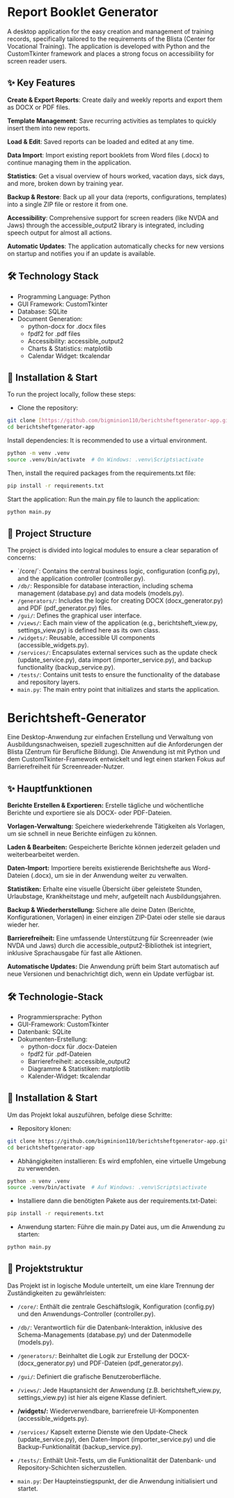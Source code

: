 # Report Booklet Generator
A desktop application for the easy creation and management of training records, specifically tailored to the requirements of the Blista (Center for Vocational Training). The application is developed with Python and the CustomTkinter framework and places a strong focus on accessibility for screen reader users.

## ✨ Key Features
**Create & Export Reports**: Create daily and weekly reports and export them as DOCX or PDF files.

**Template Management**: Save recurring activities as templates to quickly insert them into new reports.

**Load & Edit**: Saved reports can be loaded and edited at any time.

**Data Import**: Import existing report booklets from Word files (.docx) to continue managing them in the application.

**Statistics**: Get a visual overview of hours worked, vacation days, sick days, and more, broken down by training year.

**Backup & Restore**: Back up all your data (reports, configurations, templates) into a single ZIP file or restore it from one.

**Accessibility**: Comprehensive support for screen readers (like NVDA and Jaws) through the accessible_output2 library is integrated, including speech output for almost all actions.

**Automatic Updates**: The application automatically checks for new versions on startup and notifies you if an update is available.

## 🛠️ Technology Stack
- Programming Language: Python
- GUI Framework: CustomTkinter
- Database: SQLite
- Document Generation:
    - python-docx for .docx files
    - fpdf2 for .pdf files
    - Accessibility: accessible_output2
    - Charts & Statistics: matplotlib
    - Calendar Widget: tkcalendar

## 🚀 Installation & Start
To run the project locally, follow these steps:

* Clone the repository:
```bash
git clone [https://github.com/bigminion110/berichtsheftgenerator-app.git](https://github.com/bigminion110/berichtsheftgenerator-app.git)
cd berichtsheftgenerator-app
```
Install dependencies:
It is recommended to use a virtual environment.
```bash
python -m venv .venv
source .venv/bin/activate  # On Windows: .venv\Scripts\activate
```
Then, install the required packages from the requirements.txt file:
```bash
pip install -r requirements.txt
```

Start the application:
Run the main.py file to launch the application:
```bash
python main.py
```
## 📂 Project Structure
The project is divided into logical modules to ensure a clear separation of concerns:

* `/core/´: Contains the central business logic, configuration (config.py), and the application controller (controller.py).
* `/db/`: Responsible for database interaction, including schema management (database.py) and data models (models.py).
* `/generators/`: Includes the logic for creating DOCX (docx_generator.py) and PDF (pdf_generator.py) files.
* `/gui/`: Defines the graphical user interface.
* `/views/`: Each main view of the application (e.g., berichtsheft_view.py, settings_view.py) is defined here as its own class.
* `/widgets/`: Reusable, accessible UI components (accessible_widgets.py).
* `/services/`: Encapsulates external services such as the update check (update_service.py), data import (importer_service.py), and backup functionality (backup_service.py).
* `/tests/`: Contains unit tests to ensure the functionality of the database and repository layers.
* `main.py`: The main entry point that initializes and starts the application.


# Berichtsheft-Generator
Eine Desktop-Anwendung zur einfachen Erstellung und Verwaltung von Ausbildungsnachweisen, speziell zugeschnitten auf die Anforderungen der Blista (Zentrum für Berufliche Bildung). Die Anwendung ist mit Python und dem CustomTkinter-Framework entwickelt und legt einen starken Fokus auf Barrierefreiheit für Screenreader-Nutzer.

## ✨ Hauptfunktionen
**Berichte Erstellen & Exportieren:** Erstelle tägliche und wöchentliche Berichte und exportiere sie als DOCX- oder PDF-Dateien.

**Vorlagen-Verwaltung:** Speichere wiederkehrende Tätigkeiten als Vorlagen, um sie schnell in neue Berichte einfügen zu können.

**Laden & Bearbeiten:** Gespeicherte Berichte können jederzeit geladen und weiterbearbeitet werden.

**Daten-Import:** Importiere bereits existierende Berichtshefte aus Word-Dateien (.docx), um sie in der Anwendung weiter zu verwalten.

**Statistiken:** Erhalte eine visuelle Übersicht über geleistete Stunden, Urlaubstage, Krankheitstage und mehr, aufgeteilt nach Ausbildungsjahren.

**Backup & Wiederherstellung:** Sichere alle deine Daten (Berichte, Konfigurationen, Vorlagen) in einer einzigen ZIP-Datei oder stelle sie daraus wieder her.

**Barrierefreiheit:** Eine umfassende Unterstützung für Screenreader (wie NVDA und Jaws) durch die accessible_output2-Bibliothek ist integriert, inklusive Sprachausgabe für fast alle Aktionen.

**Automatische Updates:** Die Anwendung prüft beim Start automatisch auf neue Versionen und benachrichtigt dich, wenn ein Update verfügbar ist.

## 🛠️ Technologie-Stack
- Programmiersprache: Python
- GUI-Framework: CustomTkinter
- Datenbank: SQLite
- Dokumenten-Erstellung:
    - python-docx für .docx-Dateien
    - fpdf2 für .pdf-Dateien
    - Barrierefreiheit: accessible_output2
    - Diagramme & Statistiken: matplotlib
    - Kalender-Widget: tkcalendar

## 🚀 Installation & Start
Um das Projekt lokal auszuführen, befolge diese Schritte:

* Repository klonen:

```bash
git clone https://github.com/bigminion110/berichtsheftgenerator-app.git
cd berichtsheftgenerator-app
```

* Abhängigkeiten installieren:
Es wird empfohlen, eine virtuelle Umgebung zu verwenden.

```bash
python -m venv .venv
source .venv/bin/activate  # Auf Windows: .venv\Scripts\activate
```

* Installiere dann die benötigten Pakete aus der requirements.txt-Datei:
```bash
pip install -r requirements.txt
```

* Anwendung starten:
Führe die main.py Datei aus, um die Anwendung zu starten:
```bash
python main.py
```

## 📂 Projektstruktur
Das Projekt ist in logische Module unterteilt, um eine klare Trennung der Zuständigkeiten zu gewährleisten:

- `/core/`: Enthält die zentrale Geschäftslogik, Konfiguration (config.py) und den Anwendungs-Controller (controller.py).

- `/db/`: Verantwortlich für die Datenbank-Interaktion, inklusive des Schema-Managements (database.py) und der Datenmodelle (models.py).

- `/generators/`: Beinhaltet die Logik zur Erstellung der DOCX- (docx_generator.py) und PDF-Dateien (pdf_generator.py).

- `/gui/`: Definiert die grafische Benutzeroberfläche.

- `/views/`: Jede Hauptansicht der Anwendung (z.B. berichtsheft_view.py, settings_view.py) ist hier als eigene Klasse definiert.

- **/widgets/:** Wiederverwendbare, barrierefreie UI-Komponenten (accessible_widgets.py).

- `/services/` Kapselt externe Dienste wie den Update-Check (update_service.py), den Daten-Import (importer_service.py) und die Backup-Funktionalität (backup_service.py).

- `/tests/`: Enthält Unit-Tests, um die Funktionalität der Datenbank- und Repository-Schichten sicherzustellen.

- `main.py`: Der Haupteinstiegspunkt, der die Anwendung initialisiert und startet.

